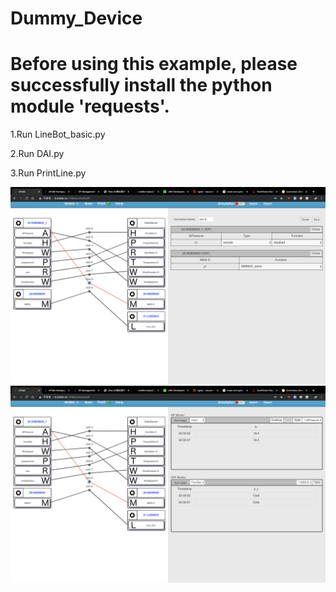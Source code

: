 # Dummy_Device
# Before using this example, please successfully install the python module 'requests'.

1.Run LineBot_basic.py

2.Run DAI.py

3.Run PrintLine.py


![image](https://github.com/HuangJyunKai/IoT_LineBOT/blob/master/%E6%88%AA%E5%9C%96%202019-12-11%20%E4%B8%8B%E5%8D%8810.35.23.png)
![image](https://github.com/HuangJyunKai/IoT_LineBOT/blob/master/%E6%88%AA%E5%9C%96%202019-12-11%20%E4%B8%8B%E5%8D%8810.35.32.png)
